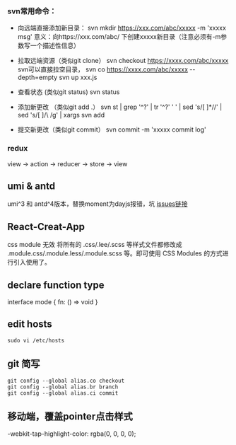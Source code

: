 ### svn常用命令：
+ 向远端直接添加新目录：
svn mkdir https://xxx.com/abc/xxxxx -m 'xxxxx msg'
意义：向https://xxx.com/abc/ 下创建xxxxx新目录（注意必须有-m参数写一个描述性信息）

+ 拉取远端资源（类似git clone）
svn checkout https://xxxx.com/abc/xxxxx
svn可以直接拉空目录， svn co https://xxxx.com/abc/xxxxx --depth=empty
svn up xxx.js

+ 查看状态 (类似git status)
svn status

+ 添加新更改 （类似git add .）
svn st | grep '^\?' | tr '^\?' ' ' | sed 's/[ ]*//' | sed 's/[ ]/\\ /g' | xargs svn add

+ 提交新更改（类似git commit）
svn commit -m 'xxxxx commit log'

### redux
view -> action -> reducer -> store -> view

## umi & antd
umi^3 和 antd^4版本，替换moment为dayjs报错，坑
[issues链接](https://github.com/ant-design/ant-design-pro/issues/6063)

## React-Creat-App
css module 无效
将所有的 .css/.lee/.scss 等样式文件都修改成 .module.css/.module.less/.module.scss 等。即可使用 CSS Modules 的方式进行引入使用了。

## declare function type
interface mode {
  fn: () => void
}

## edit hosts
```
sudo vi /etc/hosts
```

## git 简写
```
git config --global alias.co checkout  
git config --global alias.br branch  
git config --global alias.ci commit 
```

## 移动端，覆盖pointer点击样式
-webkit-tap-highlight-color: rgba(0, 0, 0, 0);